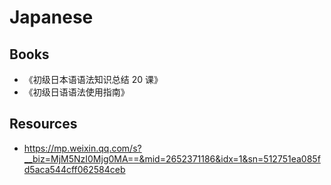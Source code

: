 # Japanese


## Books

- 《初级日本语语法知识总结 20 课》
- 《初级日语语法使用指南》


## Resources

- https://mp.weixin.qq.com/s?__biz=MjM5NzI0Mjg0MA==&mid=2652371186&idx=1&sn=512751ea085fd5aca544cff062584ceb
